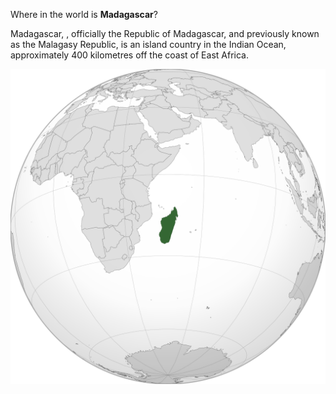 Where in the world is **Madagascar**?
<!--question-->
Madagascar, , officially the Republic of Madagascar, and previously known as the Malagasy Republic, is an island country in the Indian Ocean, approximately 400 kilometres off the coast of East Africa.

![Map of Madagascar](images/Madagascar_(centered_orthographic_projection).svg)